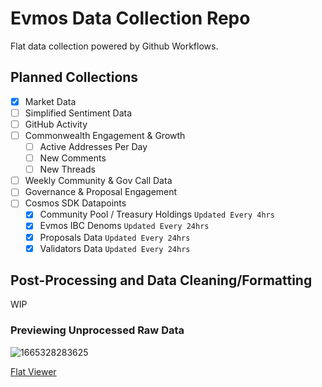 # Evmos Data Collection Repo

Flat data collection powered by Github Workflows.

## Planned Collections
- [x] Market Data 
- [ ] Simplified Sentiment Data
- [ ] GitHub Activity
- [ ] Commonwealth Engagement & Growth
    - [ ] Active Addresses Per Day
    - [ ] New Comments
    - [ ] New Threads
- [ ] Weekly Community & Gov Call Data 
- [ ] Governance & Proposal Engagement
- [ ] Cosmos SDK Datapoints
    - [x] Community Pool / Treasury Holdings `Updated Every 4hrs`
    - [x] Evmos IBC Denoms `Updated Every 24hrs`
    - [x] Proposals Data `Updated Every 24hrs`
    - [x] Validators Data `Updated Every 24hrs`

## Post-Processing and Data Cleaning/Formatting

WIP

### Previewing Unprocessed Raw Data

![1665328283625](https://user-images.githubusercontent.com/16395727/194764536-6b976a09-a3bc-432d-b411-e494dfec87fe.png)


[Flat Viewer](https://flatgithub.com/EvmosGov/evmos-datahub?filename=evmos-market-1h-unprocessed.json&sha=dfaa7a8f9c85af51c7afbabf3df8f34320830bdb&tab=market_cap_rank)
